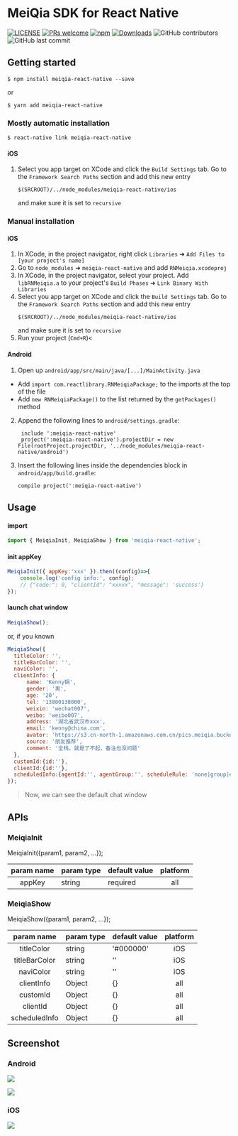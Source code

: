 # MeiQia SDK for React Native

[![LICENSE](https://img.shields.io/badge/license-Anti%20996-blue.svg)](https://github.com/996icu/996.ICU/blob/master/LICENSE)
[![PRs welcome](https://img.shields.io/badge/PRs-welcome-brightgreen.svg)](https://github.com/Kennytian/meiqia-react-native/pulls)
[![npm](https://img.shields.io/npm/v/meiqia-react-native.svg)](https://www.npmjs.com/package/meiqia-react-native)
[![Downloads](https://img.shields.io/npm/dm/meiqia-react-native.svg)](https://www.npmjs.com/package/meiqia-react-native)
![GitHub contributors](https://img.shields.io/github/contributors/Kennytian/meiqia-react-native.svg)
![GitHub last commit](https://img.shields.io/github/last-commit/Kennytian/meiqia-react-native.svg)

## Getting started

`$ npm install meiqia-react-native --save`

or

`$ yarn add meiqia-react-native`

### Mostly automatic installation

`$ react-native link meiqia-react-native`

#### iOS
1. Select you app target on XCode and click the `Build Settings` tab. Go to the `Framework Search Paths` section and add this new entry
   ```
   $(SRCROOT)/../node_modules/meiqia-react-native/ios
   ```
   and make sure it is set to `recursive`

### Manual installation

#### iOS

1. In XCode, in the project navigator, right click `Libraries` ➜ `Add Files to [your project's name]`
2. Go to `node_modules` ➜ `meiqia-react-native` and add `RNMeiqia.xcodeproj`
3. In XCode, in the project navigator, select your project. Add `libRNMeiqia.a` to your project's `Build Phases` ➜ `Link Binary With Libraries`
4. Select you app target on XCode and click the `Build Settings` tab. Go to the `Framework Search Paths` section and add this new entry
   ```
   $(SRCROOT)/../node_modules/meiqia-react-native/ios
   ```
   and make sure it is set to `recursive`
5. Run your project (`Cmd+R`)<

#### Android

1. Open up `android/app/src/main/java/[...]/MainActivity.java`
  - Add `import com.reactlibrary.RNMeiqiaPackage;` to the imports at the top of the file
  - Add `new RNMeiqiaPackage()` to the list returned by the `getPackages()` method
2. Append the following lines to `android/settings.gradle`:
   ```
  	include ':meiqia-react-native'
  	project(':meiqia-react-native').projectDir = new File(rootProject.projectDir, '../node_modules/meiqia-react-native/android')
   ```
3. Insert the following lines inside the dependencies block in `android/app/build.gradle`:
   ```
   compile project(':meiqia-react-native')
   ```

## Usage

#### import
```javascript
import { MeiqiaInit, MeiqiaShow } from 'meiqia-react-native';
```

#### init appKey
```javascript
MeiqiaInit({ appKey:'xxx' }).then((config)=>{
    console.log('config info:', config);
    // {"code:": 0, "clientId": "xxxxx", "message": 'success'}
});
```

#### launch chat window
```javascript
MeiqiaShow(); 
```
or, if you known

```javascript
MeiqiaShow({
  titleColor: '',
  titleBarColor: '', 
  naviColor: '', 
  clientInfo: {
      name: 'Kenny锅',
      gender: '男',
      age: '20',
      tel: '13800138000',
      weixin: 'wechat007',
      weibo: 'weibo007',
      address: '湖北省武汉市xxx',
      email: 'kenny@china.com',
      avator: 'https://s3.cn-north-1.amazonaws.com.cn/pics.meiqia.bucket/1dee88eabfbd7bd4',
      source: '朋友推荐',
      comment: '全栈，就是了不起，备注也没问题'
  }, 
  customId:{id:''}, 
  clientId:{id:''}, 
  scheduledInfo:{agentId:'', agentGroup:'', scheduleRule: 'none|group|enterprise', },
});
```

> Now, we can see the default chat window

## APIs
### MeiqiaInit

MeiqiaInit({param1, param2, ...});

| param name | param type | default value | platform
| :------: | :------ | :------ | :------: |
| appKey | string | required | all

### MeiqiaShow

MeiqiaShow({param1, param2, ...});

| param name | param type | default value | platform
| :------: | :------ | :------ | :------: |
| titleColor | string | '#000000' | iOS
| titleBarColor | string | '' | iOS
| naviColor | string | '' | iOS
| clientInfo | Object | {} | all
| customId | Object | {} | all
| clientId | Object | {} | all
| scheduledInfo | Object | {} | all

## Screenshot

### Android

![](./screenshot/screenshot1.png)

![](./screenshot/screenshot2.png)

### iOS
![](./screenshot/screenshot3.png)
